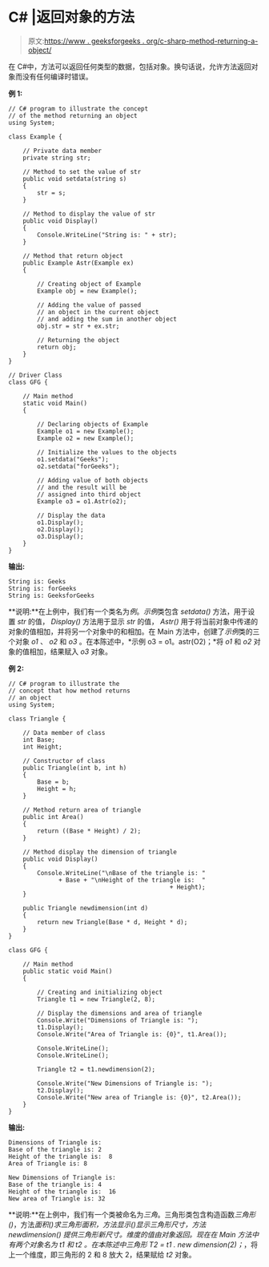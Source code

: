 # C# |返回对象的方法

> 原文:[https://www . geeksforgeeks . org/c-sharp-method-returning-a-object/](https://www.geeksforgeeks.org/c-sharp-method-returning-an-object/)

在 C#中，方法可以返回任何类型的数据，包括对象。换句话说，允许方法返回对象而没有任何编译时错误。

**例 1:**

```
// C# program to illustrate the concept
// of the method returning an object
using System;

class Example {

    // Private data member
    private string str;

    // Method to set the value of str
    public void setdata(string s)
    {
        str = s;
    }

    // Method to display the value of str
    public void Display()
    {
        Console.WriteLine("String is: " + str);
    }

    // Method that return object
    public Example Astr(Example ex)
    {

        // Creating object of Example
        Example obj = new Example();

        // Adding the value of passed 
        // an object in the current object
        // and adding the sum in another object
        obj.str = str + ex.str;

        // Returning the object
        return obj;
    }
}

// Driver Class
class GFG {

    // Main method
    static void Main()
    {

        // Declaring objects of Example
        Example o1 = new Example();
        Example o2 = new Example();

        // Initialize the values to the objects
        o1.setdata("Geeks");
        o2.setdata("forGeeks");

        // Adding value of both objects
        // and the result will be
        // assigned into third object
        Example o3 = o1.Astr(o2);

        // Display the data
        o1.Display();
        o2.Display();
        o3.Display();
    }
}
```

**输出:**

```
String is: Geeks
String is: forGeeks
String is: GeeksforGeeks

```

**说明:**在上例中，我们有一个类名为*例*。*示例*类包含 *setdata()* 方法，用于设置 *str* 的值， *Display()* 方法用于显示 *str* 的值， *Astr()* 用于将当前对象中传递的对象的值相加，并将另一个对象中的和相加。在 Main 方法中，创建了*示例*类的三个对象 *o1* 、 *o2* 和 *o3* 。在本陈述中，*示例 o3 = o1。astr(O2)；*将 *o1* 和 *o2* 对象的值相加，结果赋入 *o3* 对象。

**例 2:**

```
// C# program to illustrate the 
// concept that how method returns 
// an object
using System;

class Triangle {

    // Data member of class
    int Base;
    int Height;

    // Constructor of class
    public Triangle(int b, int h)
    {
        Base = b;
        Height = h;
    }

    // Method return area of triangle
    public int Area()
    {
        return ((Base * Height) / 2);
    }

    // Method display the dimension of triangle
    public void Display()
    {
        Console.WriteLine("\nBase of the triangle is: " 
              + Base + "\nHeight of the triangle is:  " 
                                             + Height);
    }

    public Triangle newdimension(int d)
    {
        return new Triangle(Base * d, Height * d);
    }
}

class GFG {

    // Main method
    public static void Main()
    {

        // Creating and initializing object
        Triangle t1 = new Triangle(2, 8);

        // Display the dimensions and area of triangle
        Console.Write("Dimensions of Triangle is: ");
        t1.Display();
        Console.Write("Area of Triangle is: {0}", t1.Area());

        Console.WriteLine();
        Console.WriteLine();

        Triangle t2 = t1.newdimension(2);

        Console.Write("New Dimensions of Triangle is: ");
        t2.Display();
        Console.Write("New area of Triangle is: {0}", t2.Area());
    }
}
```

**输出:**

```
Dimensions of Triangle is: 
Base of the triangle is: 2
Height of the triangle is:  8
Area of Triangle is: 8

New Dimensions of Triangle is: 
Base of the triangle is: 4
Height of the triangle is:  16
New area of Triangle is: 32

```

**说明:**在上例中，我们有一个类被命名为*三角*。三角形类包含构造函数*三角形()*，方法*面积()*求三角形面积，方法*显示()*显示三角形尺寸，方法 *newdimension()* 提供三角形新尺寸。维度的值由对象返回。现在在 Main 方法中有两个对象名为 *t1* 和 *t2* 。在本陈述中*三角形 T2 = t1 . new dimension(2)；*，将上一个维度，即三角形的 2 和 8 放大 2，结果赋给 *t2* 对象。